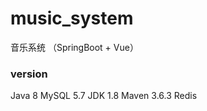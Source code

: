 # music_system
音乐系统 （SpringBoot + Vue）

### version
Java 8   MySQL 5.7  JDK 1.8  Maven 3.6.3  Redis
